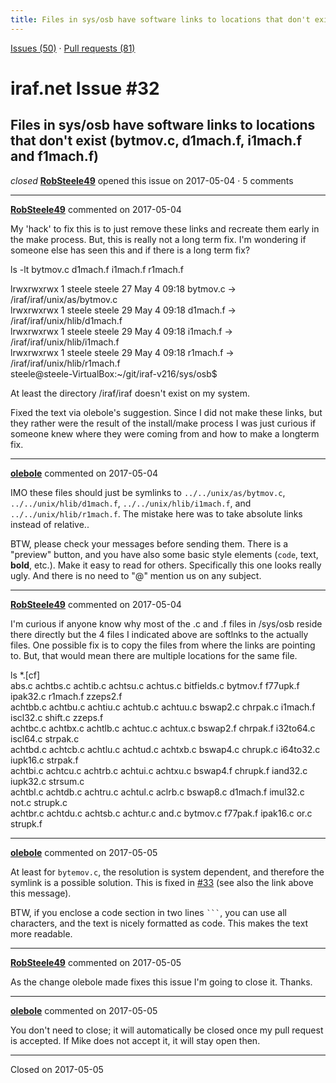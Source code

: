 ```yaml
---
title: Files in sys/osb have software links to locations that don't exist (bytmov.c, d1mach.f, i1mach.f and f1mach.f) #32
---
```


[Issues (50)](https://iraf-community.github.io/iraf-v216/issues) · [Pull requests (81)](https://iraf-community.github.io/iraf-v216/issues/pulls)

# iraf.net Issue #32
## Files in sys/osb have software links to locations that don't exist (bytmov.c, d1mach.f, i1mach.f and f1mach.f)
*closed* **[RobSteele49](https://github.com/RobSteele49)** opened this issue on 2017-05-04 · 5 comments

- - - -

**[RobSteele49](https://github.com/RobSteele49)** commented on 2017-05-04

My 'hack' to fix this is to just remove these links and recreate them early in the make process. But, this is really not a long term fix. I'm wondering if someone else has seen this and  if there is a long term fix?  
  
ls -lt bytmov.c d1mach.f i1mach.f r1mach.f   
  
lrwxrwxrwx 1 steele steele 27 May  4 09:18 bytmov.c -> /iraf/iraf/unix/as/bytmov.c  
lrwxrwxrwx 1 steele steele 29 May  4 09:18 d1mach.f -> /iraf/iraf/unix/hlib/d1mach.f  
lrwxrwxrwx 1 steele steele 29 May  4 09:18 i1mach.f -> /iraf/iraf/unix/hlib/i1mach.f  
lrwxrwxrwx 1 steele steele 29 May  4 09:18 r1mach.f -> /iraf/iraf/unix/hlib/r1mach.f  
steele@steele-VirtualBox:~/git/iraf-v216/sys/osb$   
  
At least the directory /iraf/iraf doesn't exist on my system.  
  
Fixed the text via olebole's suggestion. Since I did not make these links, but they rather were the result of the install/make process I was just curious if someone knew where they were coming from and how to make a longterm fix.
- - - -

**[olebole](https://github.com/olebole)** commented on 2017-05-04

IMO these files should just be symlinks to `../../unix/as/bytmov.c`, `../../unix/hlib/d1mach.f`, `../../unix/hlib/i1mach.f`, and `../../unix/hlib/r1mach.f`. The mistake here was to take absolute links instead of relative..  
  
  
BTW, please check your messages before sending them. There is a "preview" button, and you have also some basic style elements (`code`, text, __bold__, etc.). Make it easy to read for others. Specifically this one looks really ugly. And there is no need to "@" mention us on any subject.
- - - -

**[RobSteele49](https://github.com/RobSteele49)** commented on 2017-05-04

I'm curious if anyone know why most of the .c and .f files in /sys/osb reside there directly but the 4 files I indicated above are softlnks to the actually files. One possible  fix is to copy the files from where the links are pointing to. But, that would mean there are multiple locations for the same file.  
  
ls *.[cf]  
abs.c     achtbs.c  achtib.c  achtsu.c  achtus.c  bitfields.c  bytmov.f  f77upk.f   ipak32.c  r1mach.f  zzeps2.f  
achtbb.c  achtbu.c  achtiu.c  achtub.c  achtuu.c  bswap2.c     chrpak.c  i1mach.f   iscl32.c  shift.c   zzeps.f  
achtbc.c  achtbx.c  achtlb.c  achtuc.c  achtux.c  bswap2.f     chrpak.f  i32to64.c  iscl64.c  strpak.c  
achtbd.c  achtcb.c  achtlu.c  achtud.c  achtxb.c  bswap4.c     chrupk.c  i64to32.c  iupk16.c  strpak.f  
achtbi.c  achtcu.c  achtrb.c  achtui.c  achtxu.c  bswap4.f     chrupk.f  iand32.c   iupk32.c  strsum.c  
achtbl.c  achtdb.c  achtru.c  achtul.c  aclrb.c   bswap8.c     d1mach.f  imul32.c   not.c     strupk.c  
achtbr.c  achtdu.c  achtsb.c  achtur.c  and.c     bytmov.c     f77pak.f  ipak16.c   or.c      strupk.f
- - - -

**[olebole](https://github.com/olebole)** commented on 2017-05-05

At least for `bytemov.c`, the resolution is system dependent, and therefore the symlink is a possible solution. This is fixed in [#33](https://iraf-community.github.io/iraf-v216/issues/33) (see also the link above this message).  
  
BTW, if you enclose a code section in two lines  ` ``` `, you can use all characters, and the text is nicely formatted as code. This makes the text more readable.
- - - -

**[RobSteele49](https://github.com/RobSteele49)** commented on 2017-05-05

As the change olebole made fixes this issue I'm going to close it. Thanks.
- - - -

**[olebole](https://github.com/olebole)** commented on 2017-05-05

You don't need to close; it will automatically be closed once my pull request is accepted. If Mike does not accept it, it will stay open then.

- - - -

Closed on 2017-05-05
